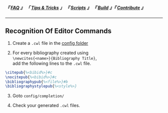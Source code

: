 
<!--                            < Static Links >                             -->

[FAQ]: ../FAQ/Overview
[Tips & Tricks]: Overview
[Scripts]: ../Scripts/Overview
[Build]: ../Build/Overview
[Contribute]: ../Contribute/Overview


<!--                             < Navigation >                              -->

##### 『 [FAQ] 』 「 [Tips & Tricks] 」 『 [Scripts] 』 『 [Build] 』『 [Contribute] 』

---


<!--                          < Tip / Trick Links >                          -->

[config folder]: ../FAQ/Config%20Folder


<!--                           < Tip / Trick >                               -->

## Recognition Of Editor Commands

1. Create a `.cwl` file in the [config folder]

2. For every bibliography created using<br>
   `\newcites{<name>}{Bibliography Title}`,<br>
   add the following lines to the `.cwl` file.

  ```tex
  \citepub{%<bibid%>}#c
  \nocitepub{%<bibid%>}#c
  \bibliographypub{%<file%>}#b
  \bibliographystylepub{%<style%>}
  ```

3. Goto `config/completion/`

4. Check your generated `.cwl` files.
